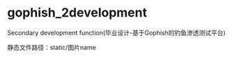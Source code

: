 # gophish_2development
Secondary development function(毕业设计-基于Gophish的钓鱼渗透测试平台)

静态文件路径：static/图片name

